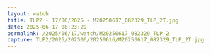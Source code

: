 ```yaml
---
layout: watch
title: TLP2 - 17/06/2025 - M20250617_082329_TLP_2T.jpg
date: 2025-06-17 08:23:29
permalink: /2025/06/17/watch/M20250617_082329_TLP_2
capture: TLP2/2025/202506/20250616/M20250617_082329_TLP_2T.jpg
---
```

